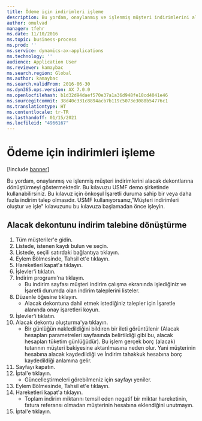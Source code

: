 ```yaml
---
title: Ödeme için indirimleri işleme
description: Bu yordam, onaylanmış ve işlenmiş müşteri indirimlerini alacak dekontlarına dönüştürmeyi göstermektedir.
author: omulvad
manager: tfehr
ms.date: 11/10/2016
ms.topic: business-process
ms.prod: ''
ms.service: dynamics-ax-applications
ms.technology: ''
audience: Application User
ms.reviewer: kamaybac
ms.search.region: Global
ms.author: kamaybac
ms.search.validFrom: 2016-06-30
ms.dyn365.ops.version: AX 7.0.0
ms.openlocfilehash: b1d32d94daef570e37a1a36d948fe18cd4041e46
ms.sourcegitcommit: 38d40c331c8894acb7b119c5073e3088b54776c1
ms.translationtype: HT
ms.contentlocale: tr-TR
ms.lasthandoff: 01/15/2021
ms.locfileid: "4966167"
---
```

# <a name="process-rebates-for-payment"></a>Ödeme için indirimleri işleme

[!include [banner](../../includes/banner.md)]

Bu yordam, onaylanmış ve işlenmiş müşteri indirimlerini alacak dekontlarına dönüştürmeyi göstermektedir. Bu kılavuzu USMF demo şirketinde kullanabilirsiniz. Bu kılavuz için önkoşul İşaretli duruma sahip bir veya daha fazla indirim talep olmasıdır. USMF kullanıyorsanız,"Müşteri indirimleri oluştur ve işle" kılavuzunu bu kılavuza başlamadan önce işleyin.


## <a name="convert-rebate-claims-to-credit-note"></a>Alacak dekontunu indirim talebine dönüştürme
1. Tüm müşteriler'e gidin.
2. Listede, istenen kaydı bulun ve seçin.
3. Listede, seçili satırdaki bağlantıya tıklayın.
4. Eylem Bölmesinde, Tahsil et'e tıklayın.
5. Hareketleri kapat'a tıklayın.
6. İşlevler'i tıklatın.
7. İndirim programı'na tıklayın.
    * Bu indirim sayfası müşteri indirim çalışma ekranında işlediğiniz ve İşaretli durumda olan indirim taleplerini listeler.    
8. Düzenle öğesine tıklayın.
    * Alacak dekontuna dahil etmek istediğiniz talepler için İşaretle alanında onay işaretleri koyun.   
9. İşlevler'i tıklatın.
10. Alacak dekontu oluşturma'ya tıklayın.
    * Bir günlüğün nakledildiğini bildiren bir ileti görüntülenir (Alacak hesapları parametreleri sayfasında belirtildiği gibi bu, alacak hesapları tüketim günlüğüdür). Bu işlem gerçek borç (alacak) tutarının müşteri bakiyesine aktarılmasına neden olur. Yani müşterinin hesabına alacak kaydedildiği ve İndirim tahakkuk hesabına borç kaydedildiği anlamına gelir.  
11. Sayfayı kapatın.
12. İptal'e tıklayın.
    * Güncelleştirmeleri görebilmeniz için sayfayı yeniler.  
13. Eylem Bölmesinde, Tahsil et'e tıklayın.
14. Hareketleri kapat'a tıklayın.
    * Toplam indirim miktarını temsil eden negatif bir miktar hareketinin, fatura referansı olmadan müşterinin hesabına eklendiğini unutmayın.   
15. İptal'e tıklayın.

